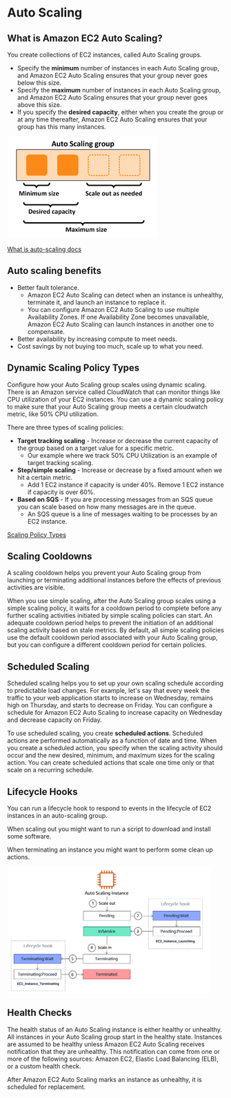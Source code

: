 # Auto Scaling

## What is Amazon EC2 Auto Scaling?

You create collections of EC2 instances, called Auto Scaling groups. 

* Specify the **minimum** number of instances in each Auto Scaling group, and Amazon EC2 Auto Scaling ensures that your group never goes below this size. 
* Specify the **maximum** number of instances in each Auto Scaling group, and Amazon EC2 Auto Scaling ensures that your group never goes above this size. 
* If you specify the **desired capacity**, either when you create the group or at any time thereafter, Amazon EC2 Auto Scaling ensures that your group has this many instances.

![Diagram of auto-scaling group](/source/images/asg.png)

[What is auto-scaling docs](https://docs.aws.amazon.com/autoscaling/ec2/userguide/what-is-amazon-ec2-auto-scaling.html)

## Auto scaling benefits

* Better fault tolerance. 
  * Amazon EC2 Auto Scaling can detect when an instance is unhealthy, terminate it, and launch an instance to replace it. 
  * You can configure Amazon EC2 Auto Scaling to use multiple Availability Zones. If one Availability Zone becomes unavailable, Amazon EC2 Auto Scaling can launch instances in another one to compensate.
* Better availability by increasing compute to meet needs.
* Cost savings by not buying too much, scale up to what you need.

## Dynamic Scaling Policy Types

Configure how your Auto Scaling group scales using dynamic scaling. There is an Amazon service called CloudWatch that can monitor things like CPU utilization of your EC2 instances. You can use a dynamic scaling policy to make sure that your Auto Scaling group meets a certain cloudwatch metric, like 50% CPU utilization.

There are three types of scaling policies:

* **Target tracking scaling** - Increase or decrease the current capacity of the group based on a target value for a specific metric.
  * Our example where we track 50% CPU Utilization is an example of target tracking scaling.
* **Step/simple scaling** - Increase or decrease by a fixed amount when we hit a certain metric.
  * Add 1 EC2 instance if capacity is under 40%. Remove 1 EC2 instance if capacity is over 60%.
* **Based on SQS** - If you are processing messages from an SQS queue you can scale based on how many messages are in the queue.
  * An SQS queue is a line of messages waiting to be processes by an EC2 instance.

[Scaling Policy Types](https://docs.aws.amazon.com/autoscaling/ec2/userguide/as-scale-based-on-demand.html#as-scaling-types)

## Scaling Cooldowns

A scaling cooldown helps you prevent your Auto Scaling group from launching or terminating additional instances before the effects of previous activities are visible.

When you use simple scaling, after the Auto Scaling group scales using a simple scaling policy, it waits for a cooldown period to complete before any further scaling activities initiated by simple scaling policies can start. An adequate cooldown period helps to prevent the initiation of an additional scaling activity based on stale metrics. By default, all simple scaling policies use the default cooldown period associated with your Auto Scaling group, but you can configure a different cooldown period for certain policies.

## Scheduled Scaling

Scheduled scaling helps you to set up your own scaling schedule according to predictable load changes. For example, let's say that every week the traffic to your web application starts to increase on Wednesday, remains high on Thursday, and starts to decrease on Friday. You can configure a schedule for Amazon EC2 Auto Scaling to increase capacity on Wednesday and decrease capacity on Friday.

To use scheduled scaling, you create **scheduled actions**. Scheduled actions are performed automatically as a function of date and time. When you create a scheduled action, you specify when the scaling activity should occur and the new desired, minimum, and maximum sizes for the scaling action. You can create scheduled actions that scale one time only or that scale on a recurring schedule.

## Lifecycle Hooks

You can run a lifecycle hook to respond to events in the lifecycle of EC2 instances in an auto-scaling group. 

When scaling out you might want to run a script to download and install some software.

When terminating an instance you might want to perform some clean up actions.

![ASG Lifecycle Hooks](./images/asg-lifecycle.png)

## Health Checks

The health status of an Auto Scaling instance is either healthy or unhealthy. All instances in your Auto Scaling group start in the healthy state. Instances are assumed to be healthy unless Amazon EC2 Auto Scaling receives notification that they are unhealthy. This notification can come from one or more of the following sources: Amazon EC2, Elastic Load Balancing (ELB), or a custom health check.

After Amazon EC2 Auto Scaling marks an instance as unhealthy, it is scheduled for replacement.

